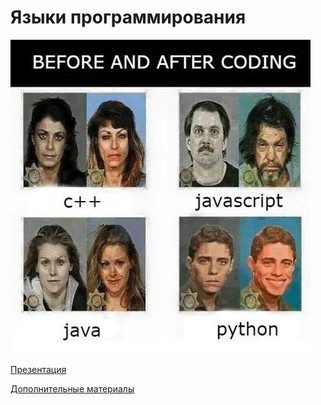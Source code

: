 #  Языки программирования



![](./Lesson_3/retina-aed526e2c5def3c7ba85c829e853d6b6.jpg)

[Презентация](https://github.com/ximik666/aip_1_course/raw/main/lessons/Lesson_3/%D0%9E%D1%81%D0%BD%D0%BE%D0%B2%D1%8B%20%D0%BF%D1%80%D0%BE%D0%B3%D1%80%D0%B0%D0%BC%D0%BC%D0%B8%D1%80%D0%BE%D0%B2%D0%B0%D0%BD%D0%B8%D1%8F%20%D0%BD%D0%B0%20%D1%8F%D0%B7%D1%8B%D0%BA%D0%B5%20Python.pdf)

[Дополнительные материалы](https://pythonworld.ru/samouchitel-python)

